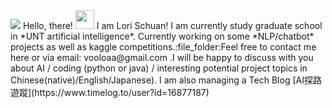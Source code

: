 <img src="https://github.com/LoriSchuan-dev/lovetheworld/blob/master/readmepic1.jpg">
Hello, there! <img src="https://raw.githubusercontent.com/MartinHeinz/MartinHeinz/master/wave.gif" width="30px">
I am Lori Schuan! I am currently study graduate school in *UNT artificial intelligence*. Currently working on some *NLP/chatbot* projects as well as kaggle competitions.:file_folder:Feel free to contact me here or via email: vooloaa@gmail.com .I will be happy to discuss with you about AI / coding (python or java) / interesting potential project topics in Chinese(native)/English/Japanese).
I am also managing a Tech Blog [AI探路遊蹤](https://www.timelog.to/user?id=16877187) 

